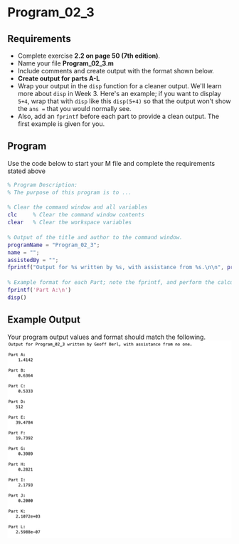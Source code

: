 # Program\_02\_3
## Requirements
* Complete exercise **2.2 on page 50 (7th edition)**.
* Name your file **Program_02_3.m**
* Include comments and create output with the format shown below.
* **Create output for parts A-L**
* Wrap your output in the `disp` function for a cleaner output. We'll learn more about `disp` in Week 3. Here's an example; if you want to display `5+4`, wrap that with `disp` like this `disp(5+4)` so that the output won't show the `ans =` that you would normally see.
* Also, add an `fprintf` before each part to provide a clean output. The first example is given for you.

## Program
Use the code below to start your M file and complete the requirements stated above

```Matlab
% Program Description:
% The purpose of this program is to ...

% Clear the command window and all variables
clc     % Clear the command window contents
clear   % Clear the workspace variables

% Output of the title and author to the command window.
programName = "Program_02_3";
name = "";
assistedBy = "";
fprintf("Output for %s written by %s, with assistance from %s.\n\n", programName, name, assistedBy)

% Example format for each Part; note the fprintf, and perform the calculation in disp()
fprintf('Part A:\n')
disp()
```
## Example Output
Your program output values and format should match the following.
![Program_02_3_Example_Output.png](images/Program_02_3_Example_Output.png)